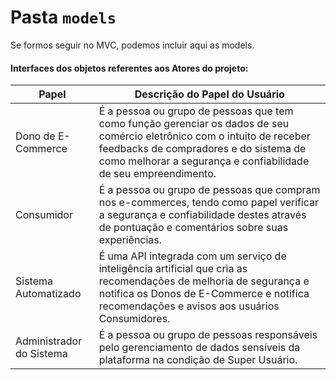 # Pasta `models`

Se formos seguir no MVC, podemos incluir aqui as models.

#### **Interfaces dos objetos referentes aos Atores do projeto:**

| Papel | Descrição do Papel do Usuário |
|---|---|
| Dono de E-Commerce | É a pessoa ou grupo de pessoas que tem como função gerenciar os dados de seu comércio eletrônico com o intuito de receber feedbacks de compradores e do sistema de como melhorar a segurança e confiabilidade de seu empreendimento.|
| Consumidor | É a pessoa ou grupo de pessoas que compram nos e-commerces, tendo como papel verificar a segurança e confiabilidade destes através de pontuação e comentários sobre suas experiências. |
| Sistema Automatizado | É uma API integrada com um serviço de inteligência artificial que cria as recomendações de melhoria de segurança e notifica os Donos de E-Commerce e notifica recomendações e avisos aos usuários Consumidores. |
| Administrador do Sistema | É a pessoa ou grupo de pessoas responsáveis pelo gerenciamento de dados sensíveis da plataforma na condição de Super Usuário. |

